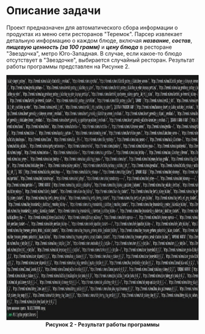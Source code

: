 # Описание задачи

Проект предназначен для автоматического сбора информации о продуктах из меню сети ресторанов "Теремок". Парсер извлекает детальную информацию о каждом блюде, включая ***название***, ***состав***, ***пищевую ценность (за 100 грамм)*** и ***цену блюда*** в ресторане "Звездочка", метро Юго-Западная. В случае, если какое-то блюдо отсутствует в "Звездочке", выбирается случайный ресторан.
Результат работы программы представлен на Рисунке 2.
<p align="center">
  <img src="Images/ParserTeremok.jpg" alt="Результат работы программы" width="1769" height="642">
  <br>
  <strong>Рисунок 2 - Результат работы программы</strong>
</p>